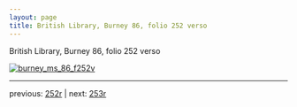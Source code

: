 ```yaml
---
layout: page
title: British Library, Burney 86, folio 252 verso
---
```


British Library, Burney 86, folio 252 verso

[![burney_ms_86_f252v](http://www.homermultitext.org/iipsrv?IIIF=/project/homer/pyramidal/deepzoom/bl/burney86imgs/v1/burney_ms_86_f252v.tif/full/800,/0/default.jpg)](http://www.homermultitext.org/ict2/?urn=urn:cite2:bl:burney86imgs.v1:burney_ms_86_f252v) 

---

previous:  [252r](../252r/) | next: [253r](../253r/)